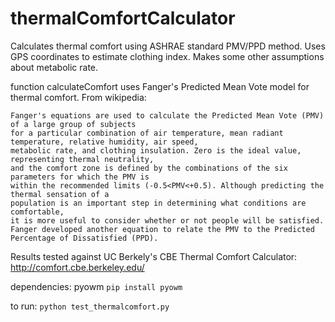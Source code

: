 # thermalComfortCalculator

Calculates thermal comfort using ASHRAE standard PMV/PPD method. Uses GPS coordinates to estimate clothing index. Makes some other assumptions about metabolic rate. 

function calculateComfort uses Fanger's Predicted Mean Vote model for thermal comfort. 
From wikipedia:
```
Fanger's equations are used to calculate the Predicted Mean Vote (PMV) of a large group of subjects 
for a particular combination of air temperature, mean radiant temperature, relative humidity, air speed, 
metabolic rate, and clothing insulation. Zero is the ideal value, representing thermal neutrality, 
and the comfort zone is defined by the combinations of the six parameters for which the PMV is 
within the recommended limits (-0.5<PMV<+0.5). Although predicting the thermal sensation of a 
population is an important step in determining what conditions are comfortable, 
it is more useful to consider whether or not people will be satisfied. 
Fanger developed another equation to relate the PMV to the Predicted Percentage of Dissatisfied (PPD).
```

Results tested against UC Berkely's CBE Thermal Comfort Calculator: http://comfort.cbe.berkeley.edu/


dependencies: pyowm 
`
pip install pyowm
`



to run: 
`
python test_thermalcomfort.py
`
